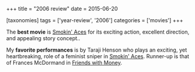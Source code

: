 +++
title = "2006 review"
date = 2015-06-20

[taxonomies]
tags = ['year-review', '2006']
categories = ['movies']
+++

The **best movie** is [Smokin' Aces] for its exciting action, excellent
direction, and appealing story concept..

My **favorite performances** is by Taraji Henson who plays an exciting,
yet heartbreaking, role of a feminist sniper in [Smokin' Aces].
Runner-up is that of Frances McDormand in [Friends with
Money].

[Friends with Money]: http://tshepang.net/friends-with-money
[Smokin' Aces]: http://tshepang.net/smokin-aces-2006
